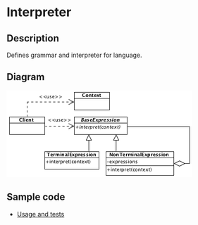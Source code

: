 # Interpreter

## Description

Defines grammar and interpreter for language.

## Diagram

![Interpreter](interpreter.png)

## Sample code

* [Usage and tests](./../../test/interpreter-tests.js)